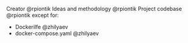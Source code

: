Creator @rpiontik
Ideas and methodology @rpiontik
Project codebase @rpiontik except for:
* Dockerilfe @zhilyaev
* docker-compose.yaml @zhilyaev